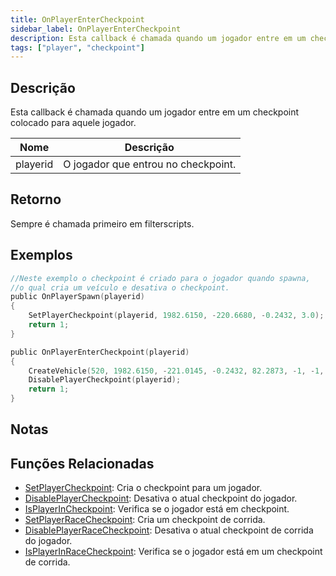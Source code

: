 ```yaml
---
title: OnPlayerEnterCheckpoint
sidebar_label: OnPlayerEnterCheckpoint
description: Esta callback é chamada quando um jogador entre em um checkpoint colocado para aquele jogador.
tags: ["player", "checkpoint"]
---
```


## Descrição

Esta callback é chamada quando um jogador entre em um checkpoint colocado para aquele jogador.

| Nome     | Descrição                           |
| -------- | ----------------------------------- |
| playerid | O jogador que entrou no checkpoint. |

## Retorno

Sempre é chamada primeiro em filterscripts.

## Exemplos

```c
//Neste exemplo o checkpoint é criado para o jogador quando spawna,
//o qual cria um veículo e desativa o checkpoint.
public OnPlayerSpawn(playerid)
{
    SetPlayerCheckpoint(playerid, 1982.6150, -220.6680, -0.2432, 3.0);
    return 1;
}

public OnPlayerEnterCheckpoint(playerid)
{
    CreateVehicle(520, 1982.6150, -221.0145, -0.2432, 82.2873, -1, -1, 60000);
    DisablePlayerCheckpoint(playerid);
    return 1;
}
```

## Notas

<TipNPCCallbacksPT />

## Funções Relacionadas

- [SetPlayerCheckpoint](../functions/SetPlayerCheckpoint.md): Cria o checkpoint para um jogador.
- [DisablePlayerCheckpoint](../functions/DisablePlayerCheckpoint.md): Desativa o atual checkpoint do jogador.
- [IsPlayerInCheckpoint](../functions/IsPlayerInRaceCheckpoint.md): Verifica se o jogador está em checkpoint.
- [SetPlayerRaceCheckpoint](../functions/SetPlayerRaceCheckpoint.md): Cria um checkpoint de corrida.
- [DisablePlayerRaceCheckpoint](../functions/DisablePlayerRaceCheckpoint.md): Desativa o atual checkpoint de corrida do jogador.
- [IsPlayerInRaceCheckpoint](../functions/IsPlayerInRaceCheckpoint.md): Verifica se o jogador está em um checkpoint de corrida.
